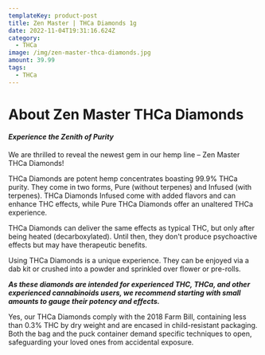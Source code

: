 ```yaml
---
templateKey: product-post
title: Zen Master | THCa Diamonds 1g
date: 2022-11-04T19:31:16.624Z
category:
  - THCa
image: /img/zen-master-thca-diamonds.jpg
amount: 39.99
tags:
  - THCa
---
```

# About Zen Master THCa Diamonds

#### *Experience the Zenith of Purity*

We are thrilled to reveal the newest gem in our hemp line – Zen Master THCa Diamonds!

THCa Diamonds are potent hemp concentrates boasting 99.9% THCa purity. They come in two forms, Pure (without terpenes) and Infused (with terpenes). THCa Diamonds Infused come with added flavors and can enhance THC effects, while Pure THCa Diamonds offer an unaltered THCa experience.

THCa Diamonds can deliver the same effects as typical THC, but only after being heated (decarboxylated). Until then, they don't produce psychoactive effects but may have therapeutic benefits.

Using THCa Diamonds is a unique experience. They can be enjoyed via a dab kit or crushed into a powder and sprinkled over flower or pre-rolls. 

***As these diamonds are intended for experienced THC, THCa, and other experienced cannabinoids users, we recommend starting with small amounts to gauge their potency and effects.***

Yes, our THCa Diamonds comply with the 2018 Farm Bill, containing less than 0.3% THC by dry weight and are encased in child-resistant packaging. Both the bag and the puck container demand specific techniques to open, safeguarding your loved ones from accidental exposure.